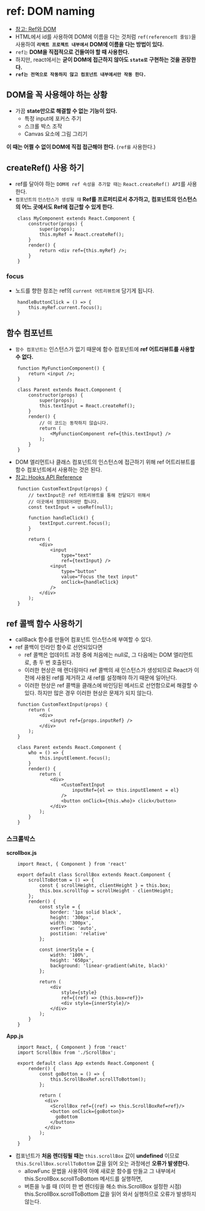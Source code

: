 # ref: DOM naming

- [참고: Ref와 DOM](https://ko.reactjs.org/docs/refs-and-the-dom.html)
- HTML에서 id를 사용하여 DOM에 이름을 다는 것처럼 `ref(reference의 줄임)`을 사용하여 **`리액트 프로젝트 내부에서`** **DOM에 이름을 다는 방법이 있다.**
- `ref는` **DOM을 직접적으로 건들여야 할 때 사용한다.**
- 하지만, react에서는 **굳이 DOM에 접근하지 않아도 `state로` 구현하는 것을 권장한다.**
- **`ref는 전역으로 작동하지 않고 컴포넌트 내부에서만 작동 한다.`**

## DOM을 꼭 사용해야 하는 상황

- 가끔 **state만으로 해결할 수 없는 기능이 있다.**
  - 특정 input에 포커스 주기
  - 스크롤 박스 조작
  - Canvas 요소에 그림 그리기

**이 때는 어쩔 수 없이 DOM에 직접 접근해야 한다.** (`ref를` 사용한다.)

## createRef() 사용 하기

- ref를 달아야 하는 `DOM에 ref 속성을 추가할 때는` `React.createRef() API`를 사용한다.
- `컴포넌트의` `인스턴스가 생성될 때` **Ref를 프로퍼티로서 추가하고,** **컴포넌트의 인스턴스의 어느 곳에서도 Ref에 접근할 수 있게 한다.**

```JSX
    class MyComponent extends React.Component {
        constructor(props) {
            super(props);
            this.myRef = React.createRef();
        }
        render() {
            return <div ref={this.myRef} />;
        }
    }
```

### focus

- 노드를 향한 참조는 ref의 `current 어트리뷰트에` 담기게 됩니다.

```JSX
    handleButtonClick = () => {
        this.myRef.current.focus();
    }
```

## 함수 컴포넌트

- `함수 컴포넌트는` 인스턴스가 없기 때문에 함수 컴포넌트에 **ref 어트리뷰트를 사용할 수 없다.**

```JSX
    function MyFunctionComponent() {
        return <input />;
    }

    class Parent extends React.Component {
        constructor(props) {
            super(props);
            this.textInput = React.createRef();
        }
        render() {
            // 이 코드는 동작하지 않습니다.
            return (
                <MyFunctionComponent ref={this.textInput} />
            );
        }
    }    
```

- DOM 엘리먼트나 클래스 컴포넌트의 인스턴스에 접근하기 위해 ref 어트리뷰트를 함수 컴포넌트에서 사용하는 것은 된다.
- [참고: Hooks API Reference](https://ko.reactjs.org/docs/hooks-reference.html#useref)

```JSX
    function CustomTextInput(props) {
        // textInput은 ref 어트리뷰트를 통해 전달되기 위해서
        // 이곳에서 정의되어야만 합니다.
        const textInput = useRef(null);

        function handleClick() {
            textInput.current.focus();
        }

        return (
            <div>
                <input
                    type="text"
                    ref={textInput} />
                <input
                    type="button"
                    value="Focus the text input"
                    onClick={handleClick}
                />
            </div>
        );
    }
```

## ref 콜백 함수 사용하기

- callBack 함수를 만들어 컴포넌트 인스턴스에 부여할 수 있다. 
- ref 콜백이 인라인 함수로 선언되있다면
  - ref 콜백은 업데이트 과정 중에 처음에는 null로, 그 다음에는 DOM 엘리먼트로, 총 두 번 호출된다. 
  - 이러한 현상은 매 렌더링마다 ref 콜백의 새 인스턴스가 생성되므로 React가 이전에 사용된 ref를 제거하고 새 ref를 설정해야 하기 때문에 일어난다.
  - 이러한 현상은 ref 콜백을 클래스에 바인딩된 메서드로 선언함으로써 해결할 수 있다. 하지만 많은 경우 이러한 현상은 문제가 되지 않는다.

```JSX
    function CustomTextInput(props) {
        return (
            <div>
                <input ref={props.inputRef} />
            </div>
        );
    }
    
    class Parent extends React.Component {
        who = () => {
            this.inputElement.focus();
        }
        render() {
            return (
                <div>
                    <CustomTextInput
                        inputRef={el => this.inputElement = el}
                    />
                    <button onClick={this.who}> click</button>
                </div>
            );
        }
    }
```

### 스크롤박스

**scrollbox.js**

```JSX
    import React, { Component } from 'react'

    export default class ScrollBox extends React.Component {
        scrollToBottom = () => {
            const { scrollHeight, clientHeight } = this.box;
            this.box.scrollTop = scrollHeight - clientHeight;
        };
        render() {
            const style = {
                border: '1px solid black',
                height: '300px',
                width: '300px',
                overflow: 'auto',
                postition: 'relative'
            };

            const innerStyle = {
                width: '100%',
                height: '650px',
                background: 'linear-gradient(white, black)'
            };

            return (
                <div 
                    style={style}
                    ref={(ref) => {this.box=ref}}>
                    <div style={innerStyle}/>
                </div>
            );
        }
    }
```

**App.js**

```JSX
    import React, { Component } from 'react'
    import ScrollBox from './ScrollBox';

    export default class App extends React.Component {
        render() {
            const goBotton = () => {
                this.ScrollBoxRef.scrollToBottom();
            };
          
            return (
              <div>
                <ScrollBox ref={(ref) => this.ScrollBoxRef=ref}/>
                <button onClick={goBotton}>
                  goBottom
                </button>
              </div>
            );
        }
    }
```

- 컴포넌트가 **처음 렌더링될 때는** `this.scrollBox` 값이 **undefined** 이므로 `this.ScrollBox.scrollToBottom` 값을 읽어 오는 과정에선 **오류가 발생한다.**
  - allowFunc 문법을 사용하여 아예 새로운 함수를 만들고 그 내부에서 this.ScrollBox.scrollToBottom 메서드를 실행하면,
  - 버튼을 누를 때 (이미 한 번 렌더링을 해소 this.ScrollBox 설정한 시점) this.ScrollBox.scrollToBottom 값을 읽어 와서 실행하므로 오류가 발생하지 않는다.